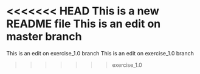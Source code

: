 <<<<<<< HEAD
This is a new README file
This is an edit on master branch
=======
This is an edit on exercise_1.0 branch
This is an edit on exercise_1.0 branch
>>>>>>> exercise_1.0
